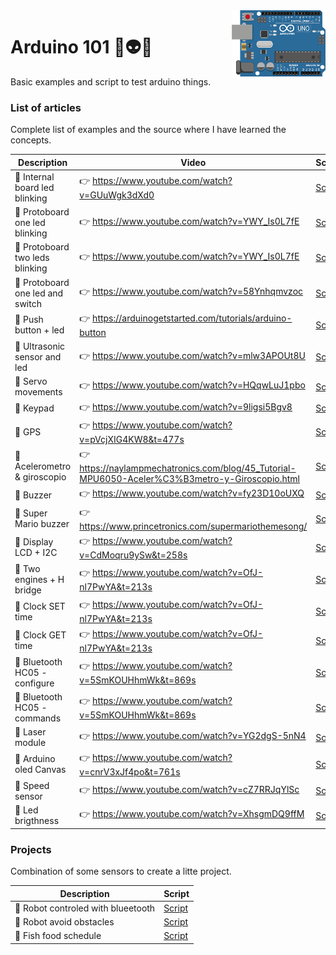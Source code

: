 <img src="https://github.com/damiancipolat/arduino101/blob/master/doc/logo.png?raw=true" width="150px" align="right" />

# Arduino 101 🚀:alien::robot:
Basic examples and script to test arduino things.

### List of articles
Complete list of examples and the source where I have learned the concepts.

| Description | Video  | Script | Circuit |
|-------------|--------|--------|--------|
| :hear_no_evil: Internal board led blinking | :point_right: https://www.youtube.com/watch?v=GUuWgk3dXd0  | [Script](https://github.com/damiancipolat/arduino101/tree/master/internal_led_blink) | -  |
| :hear_no_evil: Protoboard one led blinking | :point_right: https://www.youtube.com/watch?v=YWY_Is0L7fE  | [Script](https://github.com/damiancipolat/arduino101/tree/master/led_blink_protoboard_1) | [Circuit](https://github.com/damiancipolat/arduino101/blob/master/led_blink_protoboard_1/foto.jpg) |
| :hear_no_evil: Protoboard two leds blinking | :point_right: https://www.youtube.com/watch?v=YWY_Is0L7fE  | [Script](https://github.com/damiancipolat/arduino101/tree/master/led_blink_protoboard_2) | [Circuit](https://github.com/damiancipolat/arduino101/blob/master/led_blink_protoboard_2/circuit.jpg) |
| :hear_no_evil: Protoboard one led and switch | :point_right: https://www.youtube.com/watch?v=58Ynhqmvzoc  | [Script](https://github.com/damiancipolat/arduino101/tree/master/led_blink_protoboard_swtich) | [Circuit](https://github.com/damiancipolat/arduino101/blob/master/led_blink_protoboard_swtich/circuit.jpg) |
| :hear_no_evil: Push button + led | :point_right: https://arduinogetstarted.com/tutorials/arduino-button | [Script](https://github.com/damiancipolat/arduino101/tree/master/push-button-led) | [Circuit](https://github.com/damiancipolat/arduino101/blob/master/push-button-led/circuito.jpg?raw=true) |
| :hear_no_evil: Ultrasonic sensor and led | :point_right: https://www.youtube.com/watch?v=mlw3APOUt8U  | [Script](https://github.com/damiancipolat/arduino101/tree/master/ultrasonic_sensor) | [Circuit](https://github.com/damiancipolat/arduino101/blob/master/ultrasonic_sensor/circuit.jpg) |
| :hear_no_evil: Servo movements | :point_right: https://www.youtube.com/watch?v=HQqwLuJ1pbo  | [Script](https://github.com/damiancipolat/arduino101/tree/master/servo_movements) | [Circuit](https://github.com/damiancipolat/arduino101/blob/master/servo_movements/circuito.jpg) |
| :hear_no_evil: Keypad | :point_right: https://www.youtube.com/watch?v=9ligsi5Bgv8  | [Script](https://github.com/damiancipolat/arduino101/tree/master/keypad) | [Circuit](https://github.com/damiancipolat/arduino101/blob/master/servo_movements/circuito.jpg) |
| :hear_no_evil: GPS | :point_right: https://www.youtube.com/watch?v=pVcjXIG4KW8&t=477s  | [Script](https://github.com/damiancipolat/arduino101/tree/master/gps) | [Circuit](https://github.com/damiancipolat/arduino101/blob/master/gps/circuito.jpg) |
| :hear_no_evil: Acelerometro & giroscopio | :point_right: https://naylampmechatronics.com/blog/45_Tutorial-MPU6050-Aceler%C3%B3metro-y-Giroscopio.html  | [Script](https://github.com/damiancipolat/arduino101/tree/master/PMU6050_acelerometer_giro) | [Circuit](https://github.com/damiancipolat/arduino101/blob/master/PMU6050_acelerometer_giro/circuito.jpg) |
| :hear_no_evil: Buzzer | :point_right: https://www.youtube.com/watch?v=fy23D10oUXQ  | [Script](https://github.com/damiancipolat/arduino101/tree/master/buzzer_1) | [Circuit](https://github.com/damiancipolat/arduino101/blob/master/super_mario_buzzer/circuito.jpg) |
| :hear_no_evil: Super Mario buzzer | :point_right: https://www.princetronics.com/supermariothemesong/  | [Script](https://github.com/damiancipolat/arduino101/tree/master/super_mario_buzzer) | [Circuit](https://github.com/damiancipolat/arduino101/blob/master/super_mario_buzzer/circuito.jpg) |
| :hear_no_evil: Display LCD + I2C | :point_right: https://www.youtube.com/watch?v=CdMoqru9ySw&t=258s | [Script](https://github.com/damiancipolat/arduino101/tree/master/display_lcd_i2c) | [Circuit](https://github.com/damiancipolat/arduino101/blob/master/display_lcd_i2c/circuito.jpg?raw=true) |
| :hear_no_evil: Two engines + H bridge | :point_right: https://www.youtube.com/watch?v=OfJ-nl7PwYA&t=213s | [Script](https://github.com/damiancipolat/arduino101/tree/master/one_engine_h_driver) | [Circuit](https://github.com/damiancipolat/arduino101/blob/master/one_engine_h_driver/circuito.jpg?raw=true) |
| :hear_no_evil: Clock SET time | :point_right: https://www.youtube.com/watch?v=OfJ-nl7PwYA&t=213s | [Script](https://github.com/damiancipolat/arduino101/blob/master/clock_set_time/clock_set_time.ino) | [Circuit](https://github.com/damiancipolat/arduino101/blob/master/clock_set_time/circuit.jpg?raw=true) |
| :hear_no_evil: Clock GET time | :point_right: https://www.youtube.com/watch?v=OfJ-nl7PwYA&t=213s | [Script](https://github.com/damiancipolat/arduino101/blob/master/clock_get_time/sketch_sep01a/sketch_sep01a.ino) | [Circuit](https://github.com/damiancipolat/arduino101/blob/master/clock_get_time/circuit.jpg?raw=true) |
| :hear_no_evil: Bluetooth HC05 - configure | :point_right: https://www.youtube.com/watch?v=5SmKOUHhmWk&t=869s | [Script](https://github.com/damiancipolat/arduino101/blob/master/bluetooth_HC05_configure/bluetooth_test.ino) | [Circuit](https://github.com/damiancipolat/arduino101/blob/master/bluetooth_HC05_configure/circuito.png?raw=true) |
| :hear_no_evil: Bluetooth HC05 - commands | :point_right: https://www.youtube.com/watch?v=5SmKOUHhmWk&t=869s | [Script](https://github.com/damiancipolat/arduino101/blob/master/bluetooth_hc05_commands/bluetooth_cmd/bluetooth_cmd.ino) | [Circuit](https://github.com/damiancipolat/arduino101/blob/master/bluetooth_hc05_commands/circuito.png?raw=true) |
| :hear_no_evil: Laser module | :point_right: https://www.youtube.com/watch?v=YG2dgS-5nN4 | [Script](https://github.com/damiancipolat/arduino101/blob/master/laser_module/laser_module.ino) | [Circuit](https://github.com/damiancipolat/arduino101/blob/master/laser_module/circuit.jpg?raw=true) |
| :hear_no_evil: Arduino oled Canvas | :point_right: https://www.youtube.com/watch?v=cnrV3xJf4po&t=761s | [Script](https://github.com/damiancipolat/arduino101/blob/master/oled_screen_canvas/oled_screen_canvas.ino) | [Circuit](https://github.com/damiancipolat/arduino101/blob/master/oled_screen_canvas/circuit.jpg?raw=true) |
| :hear_no_evil: Speed sensor | :point_right: https://www.youtube.com/watch?v=cZ7RRJqYlSc | [Script](https://github.com/damiancipolat/arduino101/blob/master/speed_sensor_wheel/sensor/sensor.ino) | [Circuit](https://github.com/damiancipolat/arduino101/blob/master/speed_sensor_wheel/sensor/circuit.jpg?raw=true) |
| :hear_no_evil: Led brigthness | :point_right: https://www.youtube.com/watch?v=XhsgmDQ9ffM | [Script](https://github.com/damiancipolat/arduino101/blob/master/led_brigthness/led_brigthness.ino) | [Circuit](https://github.com/damiancipolat/arduino101/blob/master/led_brigthness/circuit.png?raw=true) |


### Projects
Combination of some sensors to create a litte project.

| Description | Script |
|-------------|--------|
| :hear_no_evil: Robot controled with blueetooth |  [Script](https://github.com/damiancipolat/arduino101/blob/master/robot_bluetooth_car/robot_bluetooth_car.ino)  |
| :hear_no_evil: Robot avoid obstacles |  [Script](https://github.com/damiancipolat/arduino101/blob/master/robot_avoid_obstacles/robot_avoid_obstacles.ino)  |
| :hear_no_evil: Fish food schedule |  [Script](https://github.com/damiancipolat/arduino101/blob/master/fish_feeder_control/fish_feeder_control.ino)  |
